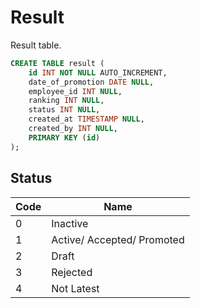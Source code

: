 # Result
Result table.

```sql
CREATE TABLE result (
	id INT NOT NULL AUTO_INCREMENT,
    date_of_promotion DATE NULL,
	employee_id INT NULL,
	ranking INT NULL,	
    status INT NULL,
 	created_at TIMESTAMP NULL,
   	created_by INT NULL,
	PRIMARY KEY (id)
);
```

## Status
| Code | Name |
| ---- | ---- |
| 0 | Inactive |
| 1 | Active/ Accepted/ Promoted |
| 2 | Draft |
| 3 | Rejected |
| 4 | Not Latest |
